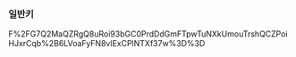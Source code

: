 ### 일반키

F%2FG7Q2MaQZRgQ8uRoi93bGC0PrdDdGmFTpwTuNXkUmouTrshQCZPoiHJxrCqb%2B6LVoaFyFN8vlExCPlNTXf37w%3D%3D

